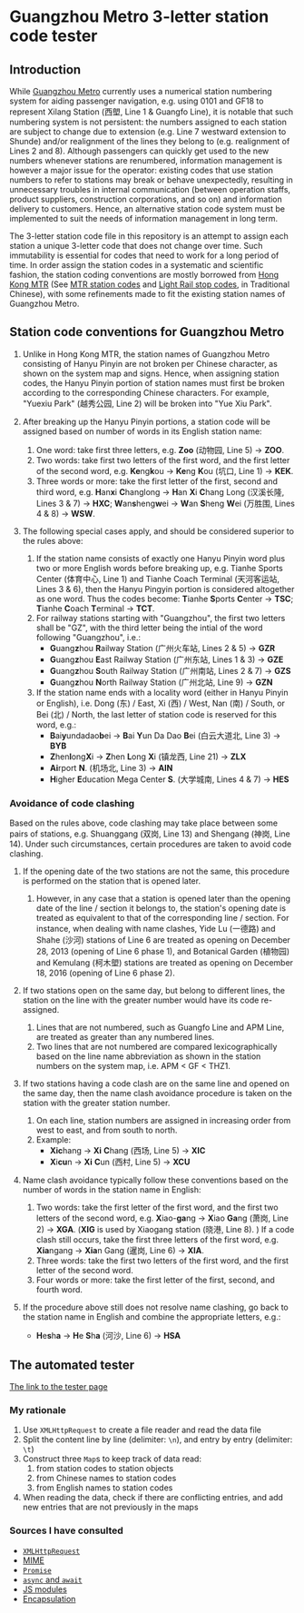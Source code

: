 # Guangzhou Metro 3-letter station code tester

## Introduction

While [Guangzhou Metro](http://www.gzmtr.com/) currently uses a numerical station numbering system for aiding passenger navigation, e.g. using 0101 and GF18 to represent Xilang Station (西塱, Line 1 & Guangfo Line), it is notable that such numbering system is not persistent: the numbers assigned to each station are subject to change due to extension (e.g. Line 7 westward extension to Shunde) and/or realignment of the lines they belong to (e.g. realignment of Lines 2 and 8). Although passengers can quickly get used to the new numbers whenever stations are renumbered, information management is however a major issue for the operator: existing codes that use station numbers to refer to stations may break or behave unexpectedly, resulting in unnecessary troubles in internal communication (between operation staffs, product suppliers, construction corporations, and so on) and information delivery to customers. Hence, an alternative station code system must be implemented to suit the needs of information management in long term.

The 3-letter station code file in this repository is an attempt to assign each station a unique 3-letter code that does not change over time. Such immutability is essential for codes that need to work for a long period of time. In order assign the station codes in a systematic and scientific fashion, the station coding conventions are mostly borrowed from [Hong Kong MTR](http://www.mtr.com.hk) (See [MTR station codes](https://hkrail.fandom.com/wiki/%E6%B8%AF%E9%90%B5%E8%BB%8A%E7%AB%99%E4%BB%A3%E8%99%9F) and [Light Rail stop codes](https://hkrail.fandom.com/wiki/%E8%BC%95%E9%90%B5%E8%BB%8A%E7%AB%99%E4%BB%A3%E8%99%9F), in Traditional Chinese), with some refinements made to fit the existing station names of Guangzhou Metro.

## Station code conventions for Guangzhou Metro
1. Unlike in Hong Kong MTR, the station names of Guangzhou Metro consisting of Hanyu Pinyin are not broken per Chinese character, as shown on the system map and signs. Hence, when assigning station codes, the Hanyu Pinyin portion of station names must first be broken according to the corresponding Chinese characters. For example, "Yuexiu Park" (越秀公园, Line 2) will be broken into "Yue Xiu Park".

2. After breaking up the Hanyu Pinyin portions, a station code will be assigned based on number of words in its English station name:
	1. One word: take first three letters, e.g. **Zoo** (动物园, Line 5) → **ZOO**.
	2. Two words: take first two letters of the first word, and the first letter of the second word, e.g. **Ke**ng**k**ou → **Ke**ng **K**ou (坑口, Line 1) → **KEK**.
	3. Three words or more: take the first letter of the first, second and third word, e.g. **H**an**x**i **C**hanglong → **H**an **X**i **C**hang Long (汉溪长隆, Lines 3 & 7) → **HXC**; **W**an**s**heng**w**ei → **W**an **S**heng **W**ei (万胜围, Lines 4 & 8) → **WSW**.
	
3. The following special cases apply, and should be considered superior to the rules above:
	1. If the station name consists of exactly one Hanyu Pinyin word plus two or more English words before breaking up, e.g. Tianhe Sports Center (体育中心, Line 1) and Tianhe Coach Terminal (天河客运站, Lines 3 & 6), then the Hanyu Pingyin portion is considered altogether as one word. Thus the codes become: **T**ianhe **S**ports **C**enter → **TSC**; **T**ianhe **C**oach **T**erminal → **TCT**.
	2. For railway stations starting with "Guangzhou", the first two letters shall be "GZ", with the third letter being the intial of the word following "Guangzhou", i.e.:
		* **G**uang**z**hou **R**ailway Station (广州火车站, Lines 2 & 5) → **GZR**
		* **G**uang**z**hou **E**ast Railway Station (广州东站, Lines 1 & 3) → **GZE**
		* **G**uang**z**hou **S**outh Railway Station (广州南站, Lines 2 & 7) → **GZS**
		* **G**uang**z**hou **N**orth Railway Station (广州北站, Line 9) → **GZN**
	3. If the station name ends with a locality word (either in Hanyu Pinyin or English), i.e. Dong (东) / East, Xi (西) / West, Nan (南) / South, or Bei (北) / North, the last letter of station code is reserved for this word, e.g.:
		* **B**ai**y**undadao**b**ei → **B**ai **Y**un Da Dao **B**ei (白云大道北, Line 3) → **BYB**
		* **Z**hen**l**ong**X**i → **Z**hen **L**ong **X**i (镇龙西, Line 21) → **ZLX**
		* **Ai**rport **N**. (机场北, Line 3) → **AIN**
		* **H**igher **E**ducation Mega Center **S**. (大学城南, Lines 4 & 7) → **HES**

### Avoidance of code clashing

Based on the rules above, code clashing may take place between some pairs of stations, e.g. Shuanggang (双岗, Line 13) and Shengang (神岗, Line 14). Under such circumstances, certain procedures are taken to avoid code clashing.

1. If the opening date of the two stations are not the same, this procedure is performed on the station that is opened later.
	1. However, in any case that a station is opened later than the opening date of the line / section it belongs to, the station's opening date is treated as equivalent to that of the corresponding line / section. For instance, when dealing with name clashes, Yide Lu (一德路) and Shahe (沙河) stations of Line 6 are treated as opening on December 28, 2013 (opening of Line 6 phase 1), and Botanical Garden (植物园) and Kemulang (柯木塱) stations are treated as opening on December 18, 2016 (opening of Line 6 phase 2).
	
2. If two stations open on the same day, but belong to different lines, the station on the line with the greater number would have its code re-assigned.
	1. Lines that are not numbered, such as Guangfo Line and APM Line, are treated as greater than any numbered lines.
	2. Two lines that are not numbered are compared lexicographically based on the line name abbreviation as shown in the station numbers on the system map, i.e. APM < GF < THZ1.
	
3. If two stations having a code clash are on the same line and opened on the same day, then the name clash avoidance procedure is taken on the station with the greater station number.
	1. On each line, station numbers are assigned in increasing order from west to east, and from south to north.
	2. Example:
		* **Xic**hang → **Xi** **C**hang (西场, Line 5) → **XIC**
		* **X**i**cu**n → **Xi** **C**un (西村, Line 5) → **XCU**

4. Name clash avoidance typically follow these conventions based on the number of words in the station name in English:
	1. Two words: take the first letter of the first word, and the first two letters of the second word, e.g. **X**iao-**ga**ng → **X**iao **Ga**ng (萧岗, Line 2) → **XGA**. (**XIG** is used by Xiaogang station (晓港, Line 8). ) If a code clash still occurs, take the first three letters of the first word, e.g. **Xia**ngang → **Xia**n Gang (暹岗, Line 6) → **XIA**.
	2. Three words: take the first two letters of the first word, and the first letter of the second word.
	3. Four words or more: take the first letter of the first, second, and fourth word.

5. If the procedure above still does not resolve name clashing, go back to the station name in English and combine the appropriate letters, e.g.:
	* **H**e**s**h**a** → **H**e **S**h**a** (河沙, Line 6) → **HSA**

## The automated tester
[The link to the tester page](./index.html)

### My rationale
1. Use `XMLHttpRequest` to create a file reader and read the data file
2. Split the content line by line (delimiter: `\n`), and entry by entry (delimiter: `\t`)
3. Construct three `Map`s to keep track of data read:
	1. from station codes to station objects
	2. from Chinese names to station codes
	3. from English names to station codes
4. When reading the data, check if there are conflicting entries, and add new entries that are not previously in the maps

### Sources I have consulted
* [`XMLHttpRequest`](https://developer.mozilla.org/en-US/docs/Web/API/XMLHttpRequest)
* [MIME](http://www.iana.org/assignments/media-types/media-types.xhtml)
* [`Promise`](https://developer.mozilla.org/en-US/docs/Web/JavaScript/Reference/Global_Objects/Promise)
* [`async` and `await`](https://developer.mozilla.org/en-US/docs/Web/JavaScript/Reference/Statements/async_function)
* [JS modules](https://developers.google.com/web/fundamentals/primers/modules)
* [Encapsulation](https://medium.com/front-end-weekly/achieving-complete-data-encapsulation-in-javascript-5454a6b7410b)